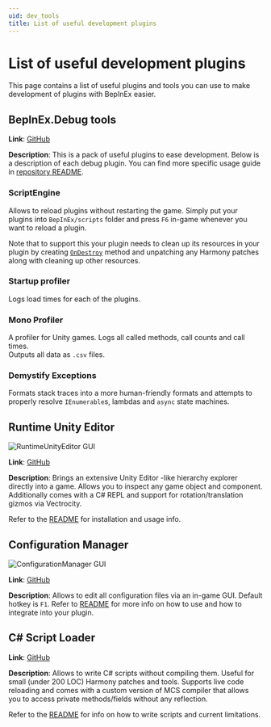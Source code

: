 ```yaml
---
uid: dev_tools
title: List of useful development plugins
---
```


# List of useful development plugins

This page contains a list of useful plugins and tools you can use 
to make development of plugins with BepInEx easier.

## BepInEx.Debug tools

**Link**: [GitHub](https://github.com/BepInEx/BepInEx.Debug)

**Description**: This is a pack of useful plugins to ease development. 
Below is a description of each debug plugin. You can find more specific 
usage guide in [repository README](https://github.com/BepInEx/BepInEx.Debug/blob/master/README.md).

### ScriptEngine

Allows to reload plugins without restarting the game. Simply put your 
plugins into `BepInEx/scripts` folder and press `F6` in-game whenever you 
want to reload a plugin.

Note that to support this your plugin needs to clean up its resources in 
your plugin by creating [`OnDestroy`](https://docs.unity3d.com/ScriptReference/MonoBehaviour.OnDestroy.html)
method and unpatching any Harmony patches along with cleaning up other resources.

### Startup profiler

Logs load times for each of the plugins.

### Mono Profiler

A profiler for Unity games. Logs all called methods, call counts and call times.  
Outputs all data as `.csv` files.

### Demystify Exceptions

Formats stack traces into a more human-friendly formats and attempts to properly 
resolve `IEnumerable`s, lambdas and `async` state machines.

## Runtime Unity Editor

![RuntimeUnityEditor GUI](https://user-images.githubusercontent.com/39247311/64476158-ce1a4c00-d18b-11e9-97d6-084452cdbf0a.PNG)

**Link**: [GitHub](https://github.com/ManlyMarco/RuntimeUnityEditor)

**Description**: Brings an extensive Unity Editor -like hierarchy explorer 
directly into a game. Allows you to inspect any game object and component. 
Additionally comes with a C# REPL and support for rotation/translation gizmos 
via Vectrocity.

Refer to the [README](https://github.com/ManlyMarco/RuntimeUnityEditor/blob/master/README.md) for installation 
and usage info.

## Configuration Manager

![ConfigurationManager GUI](https://github.com/BepInEx/BepInEx.ConfigurationManager/raw/master/Screenshot.PNG)

**Link**: [GitHub](https://github.com/BepInEx/BepInEx.ConfigurationManager)

**Description**: Allows to edit all configuration files via an in-game GUI. 
Default hotkey is `F1`. Refer to [README](https://github.com/BepInEx/BepInEx.ConfigurationManager/blob/master/README.md) for more info on how to use and 
how to integrate into your plugin.

## C# Script Loader

**Link**: [GitHub](https://github.com/denikson/BepInEx.ScriptLoader)

**Description**: Allows to write C# scripts without compiling them. Useful for small (under 200 LOC) 
Harmony patches and tools. Supports live code reloading and comes with a custom 
version of MCS compiler that allows you to access private methods/fields 
without any reflection.

Refer to the [README](https://github.com/denikson/BepInEx.ScriptLoader/blob/master/README.md) 
for info on how to write scripts and current limitations.